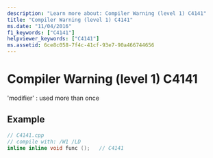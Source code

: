 ```yaml
---
description: "Learn more about: Compiler Warning (level 1) C4141"
title: "Compiler Warning (level 1) C4141"
ms.date: "11/04/2016"
f1_keywords: ["C4141"]
helpviewer_keywords: ["C4141"]
ms.assetid: 6ce8c058-7f4c-41cf-93e7-90a466744656
---
```

# Compiler Warning (level 1) C4141

'modifier' : used more than once

## Example

```cpp
// C4141.cpp
// compile with: /W1 /LD
inline inline void func ();   // C4141
```
